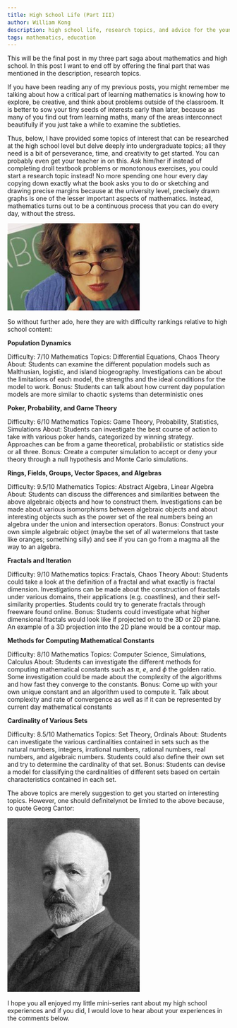 ```yaml
---
title: High School Life (Part III)
author: William Kong
description: high school life, research topics, and advice for the young aspiring mathematician.
tags: mathematics, education
---
```


This will be the final post in my three part saga about mathematics and high school. In this post I want to end off by offering the final part that was mentioned in the description, research topics.

If you have been reading any of my previous posts, you might remember me talking about how a critical part of learning mathematics is knowing how to explore, be creative, and think about problems outside of the classroom. It is better to sow your tiny seeds of interests early than later, because as many of you find out from learning maths, many of the areas interconnect beautifully if you just take a while to examine the subtleties.

Thus, below, I have provided some topics of interest that can be researched at the high school level but delve deeply into undergraduate topics; all they need is a bit of perseverance, time, and creativity to get started. You can probably even get your teacher in on this. Ask him/her if instead of completing droll textbook problems or monotonous exercises, you could start a research topic instead! No more spending one hour every day copying down exactly what the book asks you to do or sketching and drawing precise margins because at the university level, precisely drawn graphs is one of the lesser important aspects of mathematics. Instead, mathematics turns out to be a continuous process that you can do every day, without the stress.


![\... unless of course, your teacher wants you know the critical skills of copying and pasting. Then, it is advisable to keep at those \'exercises\'.](/files/hsl3_1.jpg)

So without further ado, here they are with difficulty rankings relative to high school content:

**Population Dynamics**

Difficulty: 7/10
Mathematics Topics: Differential Equations, Chaos Theory
About: Students can examine the different  population models such as Malthusian, logistic, and island biogeography. Investigations can be about the limitations of each model, the strengths and the ideal conditions for the model to work.
Bonus: Students can talk about how current day population models are more similar to chaotic systems than deterministic ones

**Poker, Probability, and Game Theory**

Difficulty: 6/10
Mathematics Topics: Game Theory, Probability, Statistics, Simulations
About: Students can investigate the best course of action to take with various poker hands, categorized by winning strategy. Approaches can be from a game theoretical, probabilistic or statistics side or all three.
Bonus: Create a computer simulation to accept or deny your theory through a null hypothesis and Monte Carlo simulations.

**Rings, Fields, Groups, Vector Spaces, and Algebras**

Difficulty: 9.5/10
Mathematics Topics: Abstract Algebra, Linear Algebra
About: Students can discuss the differences and similarities between the above algebraic objects and how to construct them. Investigations can be made about various isomorphisms between algebraic objects and about interesting objects such as the power set of the real numbers being an algebra under the union and intersection operators.
Bonus: Construct your own simple algebraic object \(maybe the set of all watermelons that taste like oranges; something silly\) and see if you can go from a magma all the way to an algebra.

**Fractals and Iteration**

Difficulty: 9/10
Mathematics topics: Fractals, Chaos Theory
About: Students could take a look at the definition of a fractal and what exactly is fractal dimension. Investigations can be made about the construction of fractals under various domains, their applications \(e.g\. coastlines\), and their self-similarity properties. Students could try to generate fractals through freeware found online.
Bonus: Students could investigate what higher dimensional fractals would look like if projected on to the 3D or 2D plane. An example of a 3D projection into the 2D plane would be a contour map.

**Methods for Computing Mathematical Constants**

Difficulty: 8/10
Mathematics Topics: Computer Science, Simulations, Calculus
About: Students can investigate the different methods for computing mathematical constants such as $\pi$, $e$, and $\phi$ the golden ratio. Some investigation could be made about the complexity of the algorithms and how fast they converge to the constants.
Bonus: Come up with your own unique constant and an algorithm used to compute it. Talk about complexity and rate of convergence as well as if it can be represented by current day mathematical constants

**Cardinality of Various Sets**

Difficulty: 8.5/10
Mathematics Topics: Set Theory, Ordinals
About: Students can investigate the various cardinalities contained in sets such as the natural numbers, integers, irrational numbers, rational numbers, real numbers, and algebraic numbers. Students could also define their own set and try to determine the cardinality of that set.
Bonus: Students can devise a model for classifying the cardinalities of different sets based  on certain characteristics contained in each set.

The above topics are merely suggestion to get you started on interesting topics. However, one should definitelynot be limited to the above because, to quote Georg Cantor:

![\"The essence of mathematics is in its freedom.\"](/files/hsl3_2.jpg)
  
I hope you all enjoyed my little mini-series rant about my high school experiences and if you did, I would love to hear about your experiences in the comments below.